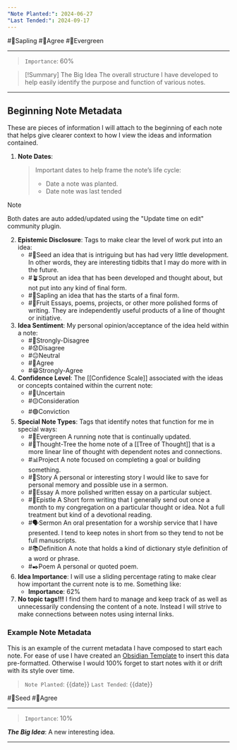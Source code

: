 ```yaml
---
"Note Planted:": 2024-06-27
"Last Tended:": 2024-09-17
---
```

#🌿Sapling  #🙂Agree  #🌲Evergreen 
****
> `Importance`: 60%

>[!Summary] The Big Idea
> The overall structure I have developed to help easily identify the purpose and function of various notes.

****
## Beginning Note Metadata 
These are pieces of information I will attach to the beginning of each note that helps give clearer context to how I view the ideas and information contained. 

1. **Note Dates**:
	>Important dates to help frame the note’s life cycle:
	>- Date a note was planted. 
	>- Date note was last tended 

>[!Note] 
>Both dates are auto added/updated using the "Update time on edit" community plugin.
2. **Epistemic Disclosure**:
	Tags to make clear the level of work put into an idea:
	- #🌱Seed an idea that is intriguing but has had very little development. In other words, they are interesting tidbits that I may do more with in the future. 
	- #🪴Sprout an idea that has been developed and thought about, but not put into any kind of final form.
	- #🌿Sapling an idea that has the starts of a final form.
	- #🍋Fruit Essays, poems, projects, or other more polished forms of writing. They are independently useful products of a line of thought or initiative. 
3. **Idea Sentiment**: 
	My personal opinion/acceptance of the idea held within a note:
	- #🤢Strongly-Disagree
	- #😟Disagree 
	- #😐Neutral 
	- #🙂Agree
	- #😁Strongly-Agree
4. **Confidence Level**:
	The [[Confidence Scale]] associated with the ideas or concepts contained within the current note:
	- #🔴Uncertain 
	- #🟡Consideration 
	- #🟢Conviction 
5. **Special Note Types**:
	Tags that identify notes that function for me in special ways:
	- #🌲Evergreen A running note that is continually updated. 
	- #🌳Thought-Tree the home note of a [[Tree of Thought]] that is a more linear line of thought with dependent notes and connections. 
	- #📊Project A note focused on completing a goal or building something. 
	- #📖Story A personal or interesting story I would like to save for personal memory and possible use in a sermon.
	- #📝Essay A more polished written essay on a particular subject. 
	- #📃Epistle A Short form writing that I generally send out once a month to my congregation on a particular thought or idea. Not a full treatment but kind of a devotional reading. 
	- #🗣Sermon An oral presentation for a worship service that I have presented. I tend to keep notes in short from so they tend to not be full manuscripts. 
	- #📚Definition A note that holds a kind of dictionary style definition of a word or phrase.
	- #✒️Poem A personal or quoted poem.
6. **Idea Importance**:
	I will use a sliding percentage rating to make clear how important the current note is to me. Something like:
	- **Importance**: 62%
7. **No topic tags!!!** I find them hard to manage and keep track of as well as unnecessarily condensing the content of a note. Instead I will strive to make connections between notes using internal links. 
### Example Note Metadata 
This is an example of the current metadata I have composed to start each note. For ease of use I have created an [Obsidian Template](https://help.obsidian.md/Plugins/Templates) to insert this data pre-formatted. Otherwise I would 100% forget to start notes with it or drift with its style over time.

> `Note Planted`: {{date}}
> `Last Tended`: {{date}}

#🌱Seed  #🙂Agree
****
 >`Importance`: 10%
 
***The Big Idea***: 
A new interesting idea.

* * *
